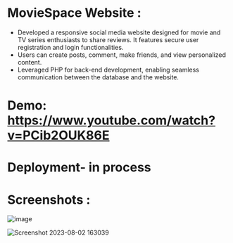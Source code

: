 # MovieSpace Website :

- Developed a responsive social media website designed for movie and TV series enthusiasts to share reviews. It features
secure user registration and login functionalities.
- Users can create posts, comment, make friends, and view personalized content.
- Leveraged PHP for back-end development, enabling seamless communication between the database and the website.

# Demo: https://www.youtube.com/watch?v=PCib2OUK86E
# Deployment- in process

# Screenshots : 
  ![image](https://github.com/urishitapandita/movieSpace/assets/67178658/3e72e4bc-b63c-47a0-87c2-9df654682e84)



  ![Screenshot 2023-08-02 163039](https://github.com/urishitapandita/movieSpace/assets/67178658/b202c541-9528-4b20-b124-b7734024426b)


